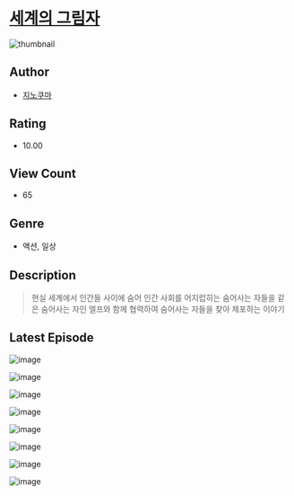 # [세계의 그림자](https://comic.naver.com/challenge/list?titleId=810127)
![thumbnail](https://image-comic.pstatic.net/user_contents_data/challenge_comic/2023/05/23/354579/upload_7148396100670011236_480x623.jpeg)

## Author
- [지노쿠마](https://comic.naver.com/artistTitle?id=354579)

## Rating
- 10.00

## View Count
- 65

## Genre
- 액션, 일상

## Description
> 현실 세계에서 인간들 사이에 숨어 인간 사회를 어지럽히는 숨어사는 자들을 같은 숨어사는 자인 엘프와 함께 협력하여 숨어사는 자들을 찾아 체포하는 이야기


## Latest Episode
![image](https://image-comic.pstatic.net/user_contents_data/challenge_comic/2023/05/23/354579/upload_3472895665803375458.jpeg)

![image](https://image-comic.pstatic.net/user_contents_data/challenge_comic/2023/05/23/354579/upload_7016944886450631780.jpeg)

![image](https://image-comic.pstatic.net/user_contents_data/challenge_comic/2023/05/23/354579/upload_3978476393156666423.jpeg)

![image](https://image-comic.pstatic.net/user_contents_data/challenge_comic/2023/05/23/354579/upload_7234299853209155888.jpeg)

![image](https://image-comic.pstatic.net/user_contents_data/challenge_comic/2023/05/23/354579/upload_7306356145858360881.jpeg)

![image](https://image-comic.pstatic.net/user_contents_data/challenge_comic/2023/05/23/354579/upload_7292843148722005302.jpeg)

![image](https://image-comic.pstatic.net/user_contents_data/challenge_comic/2023/05/23/354579/upload_7293409379258491237.jpeg)

![image](https://image-comic.pstatic.net/user_contents_data/challenge_comic/2023/05/23/354579/upload_7161348159437813090.jpeg)
